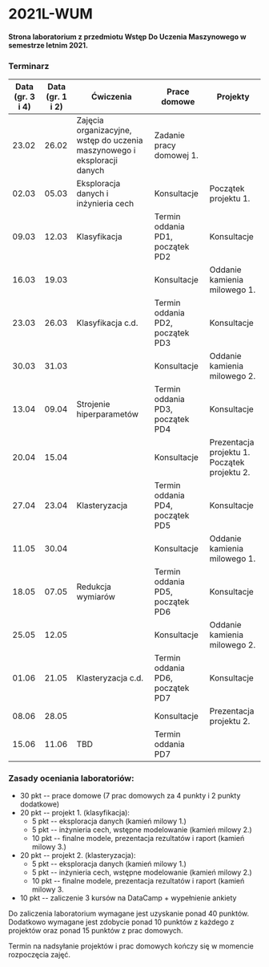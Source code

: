 # 2021L-WUM

#### Strona laboratorium z przedmiotu Wstęp Do Uczenia Maszynowego w semestrze letnim 2021.
### Terminarz

| Data (gr. 3 i 4) | Data (gr. 1 i 2) | Ćwiczenia                                 | Prace domowe               | Projekty                     |
|-------|-------|---------------------------------------------|----------------------------------|------------------------------|
| 23.02 | 26.02 | Zajęcia organizacyjne, wstęp do uczenia maszynowego i eksploracji danych| Zadanie pracy domowej 1.         |
| 02.03 | 05.03 | Eksploracja danych i inżynieria cech                                    | Konsultacje                      | Początek projektu 1.         |
| 09.03 | 12.03 | Klasyfikacja                                                            | Termin oddania PD1, początek PD2 | Konsultacje                  |
| 16.03 | 19.03 |                                                                         | Konsultacje                      | Oddanie kamienia milowego 1. |
| 23.03 | 26.03 | Klasyfikacja c.d.                                                       | Termin oddania PD2, początek PD3 | Konsultacje                  |
| 30.03 | 31.03 |                                                                         | Konsultacje                      | Oddanie kamienia milowego 2. |
| 13.04 | 09.04 | Strojenie hiperparametów                                                | Termin oddania PD3, początek PD4 | Konsultacje                  |
| 20.04 | 15.04 |                                                                         | Konsultacje                      | Prezentacja projektu 1. <br> Początek projektu 2.     |
| 27.04 | 23.04 | Klasteryzacja                                                           | Termin oddania PD4, początek PD5 | Konsultacje                  |                   
| 11.05 | 30.04 |                                                                         | Konsultacje                      | Oddanie kamienia milowego 1. |
| 18.05 | 07.05 | Redukcja wymiarów                                                       | Termin oddania PD5, początek PD6 | Konsultacje                  |
| 25.05 | 12.05 |                                                                         | Konsultacje                      | Oddanie kamienia milowego 2. |
| 01.06 | 21.05 | Klasteryzacja c.d.                                                      | Termin oddania PD6, początek PD7 | Konsultacje                  |
| 08.06 | 28.05 |  | Konsultacje                                                          | Prezentacja projektu 2.          |                              |
| 15.06 | 11.06 | TBD                                         | Termin oddania PD7               |                              |                                                                                            

### Zasady oceniania laboratoriów:

* 30 pkt -- prace domowe (7 prac domowych za 4 punkty i 2 punkty dodatkowe)
* 20 pkt -- projekt 1. (klasyfikacja):
  * 5 pkt -- eksploracja danych (kamień milowy 1.)
  * 5 pkt -- inżynieria cech, wstępne modelowanie (kamień milowy 2.)
  * 10 pkt -- finalne modele, prezentacja rezultatów i raport (kamień milowy 3.)
* 20 pkt -- projekt 2. (klasteryzacja):
  * 5 pkt -- eksploracja danych (kamień milowy 1.)
  * 5 pkt -- inżynieria cech, wstępne modelowanie (kamień milowy 2.)
  * 10 pkt -- finalne modele, prezentacja rezultatów i raport (kamień milowy 3.
 * 10 pkt -- zaliczenie 3 kursów na DataCamp + wypełnienie ankiety

<!--- Do zaliczenia laboratorium wymagane jest uzyskanie ponad połowy możliwych do zdobycia punktów (czyli ponad 40). Dodatkowo wymagane jest zdobycie ponad 10 punktów z każdego z projektów oraz ponad 15 punktów z prac domowych. -->

Do zaliczenia laboratorium wymagane jest uzyskanie ponad 40 punktów. Dodatkowo wymagane jest zdobycie ponad 10 punktów z każdego z projektów oraz ponad 15 punktów z prac domowych.

Termin na nadsyłanie projektów i prac domowych kończy się w momencie rozpoczęcia zajęć.
